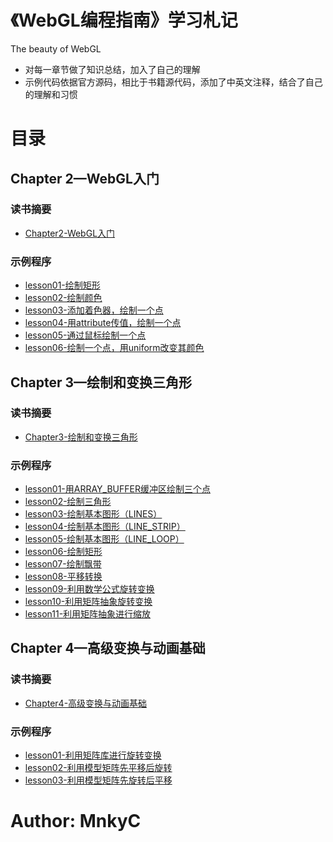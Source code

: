 # 《WebGL编程指南》学习札记
The beauty of WebGL

- 对每一章节做了知识总结，加入了自己的理解
- 示例代码依据官方源码，相比于书籍源代码，添加了中英文注释，结合了自己的理解和习惯

# 目录

## Chapter 2—WebGL入门

### 读书摘要

- [Chapter2-WebGL入门](https://github.com/MnkyC/Notes-WebGL/blob/main/chapter02/Chapter2-WebGL%E5%85%A5%E9%97%A8.md)

### 示例程序

- [lesson01-绘制矩形](https://github.com/MnkyC/Notes-WebGL/blob/main/chapter02/lesson01/DrawRectangle.js)
- [lesson02-绘制颜色](https://github.com/MnkyC/Notes-WebGL/blob/main/chapter02/lesson02/HelloCanvas.js)
- [lesson03-添加着色器，绘制一个点](https://github.com/MnkyC/Notes-WebGL/blob/main/chapter02/lesson03/HelloPoint1.js)
- [lesson04-用attribute传值，绘制一个点](https://github.com/MnkyC/Notes-WebGL/blob/main/chapter02/lesson04/HelloPoint2.js)
- [lesson05-通过鼠标绘制一个点](https://github.com/MnkyC/Notes-WebGL/blob/main/chapter02/lesson05/ClickedPoints.js)
- [lesson06-绘制一个点，用uniform改变其颜色](https://github.com/MnkyC/Notes-WebGL/blob/main/chapter02/lesson06/ColoredPoints.js)

## Chapter 3—绘制和变换三角形

### 读书摘要

- [Chapter3-绘制和变换三角形](https://github.com/MnkyC/Notes-WebGL/blob/main/chapter03/Chapter3-%E7%BB%98%E5%88%B6%E5%92%8C%E5%8F%98%E6%8D%A2%E4%B8%89%E8%A7%92%E5%BD%A2.md)

### 示例程序

- [lesson01-用ARRAY_BUFFER缓冲区绘制三个点](https://github.com/MnkyC/Notes-WebGL/blob/main/chapter03/lesson01/MultiPoint.js)
- [lesson02-绘制三角形](https://github.com/MnkyC/Notes-WebGL/blob/main/chapter03/lesson02/HelloTriangle.js)
- [lesson03-绘制基本图形（LINES）](https://github.com/MnkyC/Notes-WebGL/blob/main/chapter03/lesson03/HelloTriangle_LINES.js)
- [lesson04-绘制基本图形（LINE_STRIP）](https://github.com/MnkyC/Notes-WebGL/blob/main/chapter03/lesson04/HelloTriangle_LINE_STRIP.js)
- [lesson05-绘制基本图形（LINE_LOOP）](https://github.com/MnkyC/Notes-WebGL/blob/main/chapter03/lesson05/HelloTriangle_LINE_LOOP.js)
- [lesson06-绘制矩形](https://github.com/MnkyC/Notes-WebGL/blob/main/chapter03/lesson06/HelloQuad.js)
- [lesson07-绘制飘带](https://github.com/MnkyC/Notes-WebGL/blob/main/chapter03/lesson07/HelloQuad_FAN.js)
- [lesson08-平移转换](https://github.com/MnkyC/Notes-WebGL/blob/main/chapter03/lesson08/TranslatedTriangle.js)
- [lesson09-利用数学公式旋转变换](https://github.com/MnkyC/Notes-WebGL/blob/main/chapter03/lesson09/RotatedTriangle.js)
- [lesson10-利用矩阵抽象旋转变换](https://github.com/MnkyC/Notes-WebGL/blob/main/chapter03/lesson10/RotatedTriangle_Matrix.js)
- [lesson11-利用矩阵抽象进行缩放](https://github.com/MnkyC/Notes-WebGL/blob/main/chapter03/lesson11/ScaledTriangle_Matrix.js)

## Chapter 4—高级变换与动画基础

### 读书摘要

- [Chapter4-高级变换与动画基础](https://github.com/MnkyC/Notes-WebGL/blob/main/chapter04/Chapter4-%E9%AB%98%E7%BA%A7%E5%8F%98%E6%8D%A2%E4%B8%8E%E5%8A%A8%E7%94%BB%E5%9F%BA%E7%A1%80.md)

### 示例程序

- [lesson01-利用矩阵库进行旋转变换](https://github.com/MnkyC/Notes-WebGL/blob/main/chapter04/lesson01/RotatedTriangle_Matrix4.js)
- [lesson02-利用模型矩阵先平移后旋转](https://github.com/MnkyC/Notes-WebGL/blob/main/chapter04/lesson02/RotatedTranslatedTriangle.js)
- [lesson03-利用模型矩阵先旋转后平移](https://github.com/MnkyC/Notes-WebGL/blob/main/chapter04/lesson03/TranslatedRotatedTriangle.js)

# Author: MnkyC
